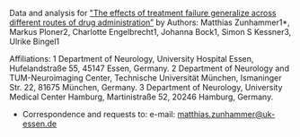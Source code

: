 Data and analysis for
["The effects of treatment failure generalize across different routes of drug administration”](http://stm.sciencemag.org/content/9/393/eaal2999)
by Authors: Matthias Zunhammer1*, Markus Ploner2, Charlotte Engelbrecht1, Johanna Bock1, Simon S Kessner3, Ulrike Bingel1

Affiliations:
1 Department of Neurology, University Hospital Essen, Hufelandstraße 55, 45147 Essen, Germany.
2 Department of Neurology and TUM-Neuroimaging Center, Technische Universität München, Ismaninger Str. 22, 81675 München, Germany.
3 Department of Neurology, University Medical Center Hamburg, Martinistraße 52, 20246 Hamburg, Germany.

* Correspondence and requests to:
e-mail: matthias.zunhammer@uk-essen.de